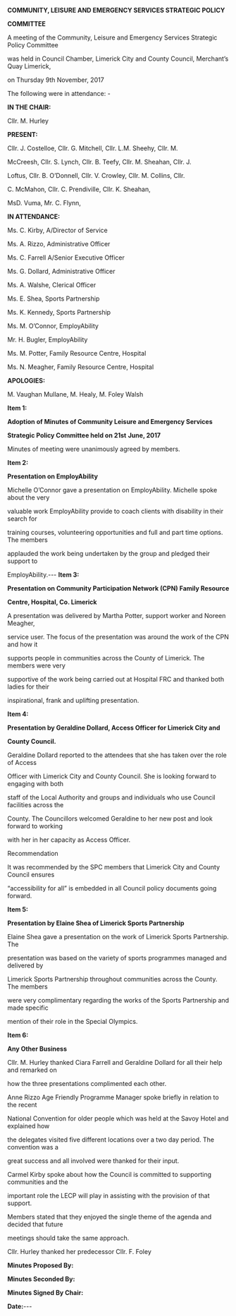 **COMMUNITY, LEISURE AND EMERGENCY SERVICES STRATEGIC POLICY**

**COMMITTEE**

A meeting of the Community, Leisure and Emergency Services Strategic Policy Committee

was held in Council Chamber, Limerick City and County Council, Merchant’s Quay Limerick,

on Thursday 9th November, 2017

The following were in attendance: -

**IN THE CHAIR:**

Cllr. M. Hurley

**PRESENT:**

Cllr. J. Costelloe, Cllr. G. Mitchell, Cllr. L.M. Sheehy, Cllr. M.

McCreesh, Cllr. S. Lynch, Cllr. B. Teefy, Cllr. M. Sheahan, Cllr. J.

Loftus, Cllr. B. O’Donnell, Cllr. V. Crowley, Cllr. M. Collins, Cllr.

C. McMahon, Cllr. C. Prendiville, Cllr. K. Sheahan,

MsD. Vuma, Mr. C. Flynn,

**IN ATTENDANCE:**

Ms. C. Kirby, A/Director of Service

Ms. A. Rizzo, Administrative Officer

Ms. C. Farrell A/Senior Executive Officer

Ms. G. Dollard, Administrative Officer

Ms. A. Walshe, Clerical Officer

Ms. E. Shea, Sports Partnership

Ms. K. Kennedy, Sports Partnership

Ms. M. O’Connor, EmployAbility

Mr. H. Bugler, EmployAbility

Ms. M. Potter, Family Resource Centre, Hospital

Ms. N. Meagher, Family Resource Centre, Hospital

**APOLOGIES:**

M. Vaughan Mullane, M. Healy, M. Foley Walsh

**Item 1:**

**Adoption of Minutes of Community Leisure and Emergency Services**

**Strategic Policy Committee held on 21st** **June, 2017**

Minutes of meeting were unanimously agreed by members.

**Item 2:**

**Presentation on EmployAbility**

Michelle O’Connor gave a presentation on EmployAbility. Michelle spoke about the very

valuable work EmployAbility provide to coach clients with disability in their search for

training courses, volunteering opportunities and full and part time options. The members

applauded the work being undertaken by the group and pledged their support to

EmployAbility.---
**Item 3:**

**Presentation on Community Participation Network (CPN) Family Resource**

**Centre, Hospital, Co. Limerick**

A presentation was delivered by Martha Potter, support worker and Noreen Meagher,

service user. The focus of the presentation was around the work of the CPN and how it

supports people in communities across the County of Limerick. The members were very

supportive of the work being carried out at Hospital FRC and thanked both ladies for their

inspirational, frank and uplifting presentation.

**Item 4:**

**Presentation by Geraldine Dollard, Access Officer for Limerick City and**

**County Council.**

Geraldine Dollard reported to the attendees that she has taken over the role of Access

Officer with Limerick City and County Council. She is looking forward to engaging with both

staff of the Local Authority and groups and individuals who use Council facilities across the

County. The Councillors welcomed Geraldine to her new post and look forward to working

with her in her capacity as Access Officer.

Recommendation

It was recommended by the SPC members that Limerick City and County Council ensures

“accessibility for all” is embedded in all Council policy documents going forward.

**Item 5:**

**Presentation by Elaine Shea of Limerick Sports Partnership**

Elaine Shea gave a presentation on the work of Limerick Sports Partnership. The

presentation was based on the variety of sports programmes managed and delivered by

Limerick Sports Partnership throughout communities across the County. The members

were very complimentary regarding the works of the Sports Partnership and made specific

mention of their role in the Special Olympics.

**Item 6:**

**Any Other Business**

Cllr. M. Hurley thanked Ciara Farrell and Geraldine Dollard for all their help and remarked on

how the three presentations complimented each other.

Anne Rizzo Age Friendly Programme Manager spoke briefly in relation to the recent

National Convention for older people which was held at the Savoy Hotel and explained how

the delegates visited five different locations over a two day period. The convention was a

great success and all involved were thanked for their input.

Carmel Kirby spoke about how the Council is committed to supporting communities and the

important role the LECP will play in assisting with the provision of that support.

Members stated that they enjoyed the single theme of the agenda and decided that future

meetings should take the same approach.

Cllr. Hurley thanked her predecessor Cllr. F. Foley

**Minutes Proposed By:**

**Minutes Seconded By:**

**Minutes Signed By Chair:**

**Date:**---
